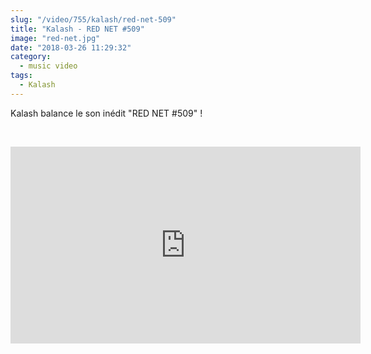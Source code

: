 ```yaml
--- 
slug: "/video/755/kalash/red-net-509"
title: "Kalash - RED NET #509"
image: "red-net.jpg"
date: "2018-03-26 11:29:32"
category:
  - music video
tags:
  - Kalash
---
```

<p>Kalash balance le son inédit "RED NET #509" !</p><br/><p><iframe width="560" height="315" src="https://www.youtube.com/embed/U-WX5wpqJUk" frameborder="0" allow="autoplay; encrypted-media" allowfullscreen></iframe></p>
